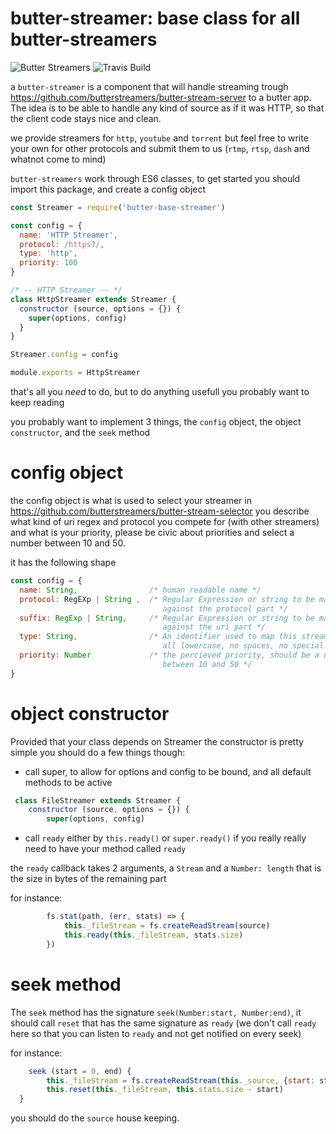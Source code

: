 butter-streamer: base class for all butter-streamers
===
![Butter Streamers](https://avatars0.githubusercontent.com/u/17933007?v=3&s=252 "logo")
![Travis Build](https://api.travis-ci.org/butterstreamers/butter-streamer.svg?branch=master "build")

a `butter-streamer` is a component that will handle streaming trough
https://github.com/butterstreamers/butter-stream-server to a butter app. The
idea is to be able to handle any kind of source as if it was HTTP, so that
the client code stays nice and clean.

we provide streamers for `http`, `youtube` and `torrent` but feel free to
write your own for other protocols and submit them to us (`rtmp`, `rtsp`,
`dash` and whatnot come to mind)

`butter-streamers` work through ES6 classes, to get started you should
import this package, and create a config object
```js
const Streamer = require('butter-base-streamer')

const config = {
  name: 'HTTP Streamer',
  protocol: /https?/,
  type: 'http',
  priority: 100
}

/* -- HTTP Streamer -- */
class HttpStreamer extends Streamer {
  constructor (source, options = {}) {
    super(options, config)
  }
}

Streamer.config = config

module.exports = HttpStreamer
```

that's all you *need* to do, but to do anything usefull you probably want
to keep reading

you probably want to implement 3 things, the `config` object, the
object `constructor`, and the `seek` method

config object
==

the config object is what is used to select your streamer in
https://github.com/butterstreamers/butter-stream-selector you describe what
kind of uri regex and protocol you compete for (with other streamers) and
what is your priority, please be civic about priorities and select a number
between 10 and 50.

it has the following shape
```js
const config = {
  name: String,                /* human readable name */
  protocol: RegEXp | String ,  /* Regular Expression or string to be matched 
                                  against the protocol part */
  suffix: RegExp | String,     /* Regular Expression or string to be matched
                                  against the uri part */
  type: String,                /* An identifier used to map this streamer,
                                  all lowercase, no spaces, no special chars */
  priority: Number             /* the percieved priority, should be a number
                                  between 10 and 50 */
}
```

object constructor
==

Provided that your class depends on Streamer the constructor is pretty
simple you should do a few things though:
 - call super, to allow for options and config to be bound, and all default
 methods to be active
```js
 class FileStreamer extends Streamer {
	constructor (source, options = {}) {
		super(options, config)
```
 - call `ready` either by `this.ready()` or `super.ready()` if you really
 really need to have your method called `ready`

 the `ready` callback takes 2 arguments, a `Stream` and a `Number: length`
 that is the size in bytes of the remaining part

 for instance:
```js
		fs.stat(path, (err, stats) => {
			this._fileStream = fs.createReadStream(source)
			this.ready(this._fileStream, stats.size)
		})
```

seek method
==

The `seek` method has the signature `seek(Number:start, Number:end)`, it
should call `reset` that has the same signature as `ready` (we don't call
`ready` here so that you can listen to `ready` and not get notified on every
seek)

for instance:
```js
	seek (start = 0, end) {
		this._fileStream = fs.createReadStream(this._source, {start: start, end: end})
		this.reset(this._fileStream, this.stats.size - start)
  }
```

you should do the `source` house keeping.
